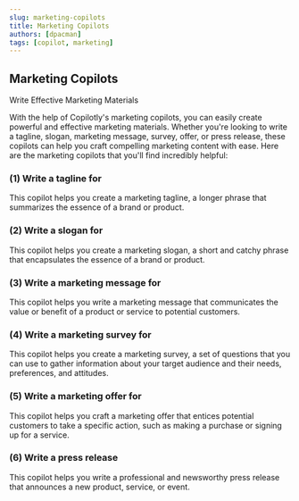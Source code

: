 ```yaml
---
slug: marketing-copilots
title: Marketing Copilots
authors: [dpacman]
tags: [copilot, marketing]
---
```


## Marketing Copilots

Write Effective Marketing Materials

With the help of Copilotly's marketing copilots, you can easily create powerful and effective marketing materials. Whether you're looking to write a tagline, slogan, marketing message, survey, offer, or press release, these copilots can help you craft compelling marketing content with ease. Here are the marketing copilots that you'll find incredibly helpful:

### (1) Write a tagline for

This copilot helps you create a marketing tagline, a longer phrase that summarizes the essence of a brand or product.

### (2) Write a slogan for

This copilot helps you create a marketing slogan, a short and catchy phrase that encapsulates the essence of a brand or product.

### (3) Write a marketing message for

This copilot helps you write a marketing message that communicates the value or benefit of a product or service to potential customers.

### (4) Write a marketing survey for

This copilot helps you create a marketing survey, a set of questions that you can use to gather information about your target audience and their needs, preferences, and attitudes.

### (5) Write a marketing offer for

This copilot helps you craft a marketing offer that entices potential customers to take a specific action, such as making a purchase or signing up for a service.

### (6) Write a press release

This copilot helps you write a professional and newsworthy press release that announces a new product, service, or event.
